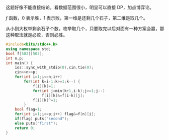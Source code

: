 这题好像不能直接结论，看数据范围很小，明显可以直接 DP，加点博弈论。

$f$ 函数，0 表示胜，1 表示败，第一维是还剩几个石子，第二维是取几个。

从小到大枚举剩余石子个数，枚举取几个，只要取完以后对面有一种方案会赢，那这种取法就是必败，否则必胜。

```cpp
#include<bits/stdc++.h>
using namespace std;
bool f[502][502];
int n,p;
int main() {
	ios::sync_with_stdio(0),cin.tie(0);
	cin>>n>>p;
	for(int i=1;i<=n;i++)
		for(int k=i-1;k>=1;k--) {
			f[i][k]=1;
			for(int j=min(k+1,i-k);j>=1;j--)
				f[i][k]&=f[i-k][j];
			f[i][k]^=1;
		}
	bool flag=1;
	for(int i=1;i<=p;i++) flag&=f[n][i];
	if(flag) puts("second");
	else puts("first");
	return 0;
}
```
